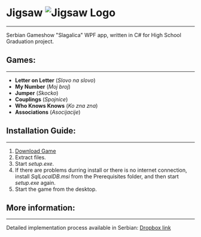 # Jigsaw ![Jigsaw Logo](https://lh3.googleusercontent.com/r08vxQvIHzugCJd3XcKoL_meY4mtmkajpeK_9OIZZanRP3nl9J5HgZXuhy5TxkhNATlqFQ=s64)

---

Serbian Gameshow "Slagalica" WPF app, written in C# for High School Graduation project.

## Games:

---

* __Letter on Letter__ (*Slovo na slovo*)
* __My Number__ (*Moj broj*)
* __Jumper__ (*Skocko*)
* __Couplings__ (*Spojnice*)
* __Who Knows Knows__ (*Ko zna zna*)
* __Associations__ (*Asocijacije*)

## Installation Guide:

---

1. [Download Game](https://www.dropbox.com/s/qqy71t3oe8awk61/Jigsaw.zip?dl=0)
2. Extract files.
3. Start *setup.exe*.
4. If there are problems durring install or there is no internet connection, install *SqlLocalDB.msi* from the Prerequisites folder, and then start *setup.exe* again.
5. Start the game from the desktop.

## More information:

---

Detailed implementation process available in Serbian: [Dropbox link](https://www.dropbox.com/s/9etpsbrv7xp3jez/Slagalica.pdf?dl=0)



